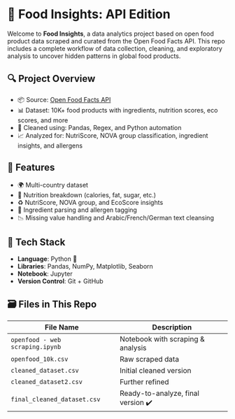 # 🥗 Food Insights: API Edition

Welcome to **Food Insights**, a data analytics project based on open food product data scraped and curated from the Open Food Facts API. This repo includes a complete workflow of data collection, cleaning, and exploratory analysis to uncover hidden patterns in global food products.

## 🔍 Project Overview

- 📦 Source: [Open Food Facts API](https://world.openfoodfacts.org/data)
- 📊 Dataset: 10K+ food products with ingredients, nutrition scores, eco scores, and more
- 🧼 Cleaned using: Pandas, Regex, and Python automation
- 📈 Analyzed for: NutriScore, NOVA group classification, ingredient insights, and allergens

## 🧪 Features

- 🌍 Multi-country dataset
- 🧃 Nutrition breakdown (calories, fat, sugar, etc.)
- ♻️ NutriScore, NOVA group, and EcoScore insights
- 🧴 Ingredient parsing and allergen tagging
- 📉 Missing value handling and Arabic/French/German text cleansing

## 🧰 Tech Stack

- **Language**: Python 🐍
- **Libraries**: Pandas, NumPy, Matplotlib, Seaborn
- **Notebook**: Jupyter
- **Version Control**: Git + GitHub

## 🗃️ Files in This Repo

| File Name                       | Description |
|--------------------------------|-------------|
| `openfood - web scraping.ipynb`| Notebook with scraping & analysis |
| `openfood_10k.csv`             | Raw scraped data |
| `cleaned_dataset.csv`          | Initial cleaned version |
| `cleaned_dataset2.csv`         | Further refined |
| `final_cleaned_dataset.csv`    | Ready-to-analyze, final version ✔️ |
